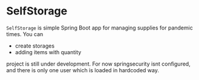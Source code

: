 # SelfStorage
`SelfStorage` is simple Spring Boot app for managing supplies for pandemic times. You can
* create storages
* adding items with quantity

project is still under development. For now springsecurity isnt configured, and there is only one user which is loaded in hardcoded way.
